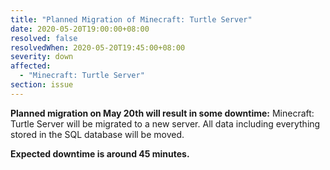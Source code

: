```yaml
---
title: "Planned Migration of Minecraft: Turtle Server"
date: 2020-05-20T19:00:00+08:00
resolved: false
resolvedWhen: 2020-05-20T19:45:00+08:00
severity: down
affected:
  - "Minecraft: Turtle Server"
section: issue
---
```


**Planned migration on May 20th will result in some downtime:** Minecraft: Turtle Server will be migrated to a new server. All data including everything stored in the SQL database will be moved.

**Expected downtime is around 45 minutes.**
